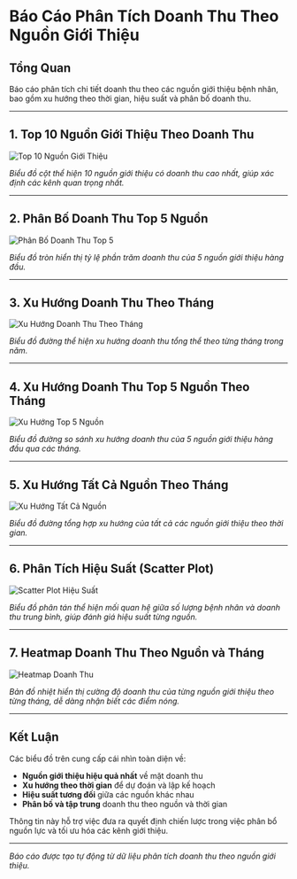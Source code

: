 # Báo Cáo Phân Tích Doanh Thu Theo Nguồn Giới Thiệu

## Tổng Quan
Báo cáo phân tích chi tiết doanh thu theo các nguồn giới thiệu bệnh nhân, bao gồm xu hướng theo thời gian, hiệu suất và phân bố doanh thu.

---

## 1. Top 10 Nguồn Giới Thiệu Theo Doanh Thu

![Top 10 Nguồn Giới Thiệu](.image/top_10_nguon_gioi_thieu.png)

*Biểu đồ cột thể hiện 10 nguồn giới thiệu có doanh thu cao nhất, giúp xác định các kênh quan trọng nhất.*

---

## 2. Phân Bố Doanh Thu Top 5 Nguồn

![Phân Bố Doanh Thu Top 5](.image/phan_bo_doanh_thu_top5.png)

*Biểu đồ tròn hiển thị tỷ lệ phần trăm doanh thu của 5 nguồn giới thiệu hàng đầu.*

---

## 3. Xu Hướng Doanh Thu Theo Tháng

![Xu Hướng Doanh Thu Theo Tháng](.image/xu_huong_theo_thang.png)

*Biểu đồ đường thể hiện xu hướng doanh thu tổng thể theo từng tháng trong năm.*

---

## 4. Xu Hướng Doanh Thu Top 5 Nguồn Theo Tháng

![Xu Hướng Top 5 Nguồn](.image/xu_huong_doanh_thu_theo_thang.png)

*Biểu đồ đường so sánh xu hướng doanh thu của 5 nguồn giới thiệu hàng đầu qua các tháng.*

---

## 5. Xu Hướng Tất Cả Nguồn Theo Tháng

![Xu Hướng Tất Cả Nguồn](.image/xu_huong_tat_ca_nguon.png)

*Biểu đồ đường tổng hợp xu hướng của tất cả các nguồn giới thiệu theo thời gian.*

---

## 6. Phân Tích Hiệu Suất (Scatter Plot)

![Scatter Plot Hiệu Suất](.image/scatter_hieu_suat.png)

*Biểu đồ phân tán thể hiện mối quan hệ giữa số lượng bệnh nhân và doanh thu trung bình, giúp đánh giá hiệu suất từng nguồn.*

---

## 7. Heatmap Doanh Thu Theo Nguồn và Tháng

![Heatmap Doanh Thu](.image/heatmap_doanh_thu.png)

*Bản đồ nhiệt hiển thị cường độ doanh thu của từng nguồn giới thiệu theo từng tháng, dễ dàng nhận biết các điểm nóng.*

---

## Kết Luận

Các biểu đồ trên cung cấp cái nhìn toàn diện về:
- **Nguồn giới thiệu hiệu quả nhất** về mặt doanh thu
- **Xu hướng theo thời gian** để dự đoán và lập kế hoạch
- **Hiệu suất tương đối** giữa các nguồn khác nhau
- **Phân bố và tập trung** doanh thu theo nguồn và thời gian

Thông tin này hỗ trợ việc đưa ra quyết định chiến lược trong việc phân bổ nguồn lực và tối ưu hóa các kênh giới thiệu.

---

*Báo cáo được tạo tự động từ dữ liệu phân tích doanh thu theo nguồn giới thiệu.*